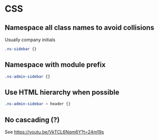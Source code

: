 CSS
=======

Namespace all class names to avoid collisions
---------------------------------------------

Usually company initials

```css
.ns-sidebar {}
```

Namespace with module prefix
-----------------------------

```css
.ns-admin-sidebar {}
```

Use HTML hierarchy when possible
---------------------------------

```css
.ns-admin-sidebar > header {}
```

No cascading (?)
-----------------

See <https://youtu.be/VkTCL6Nqm6Y?t=24m19s>

